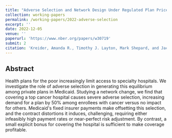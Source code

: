 ```yaml
---
title: "Adverse Selection and Network Design Under Regulated Plan Prices: Evidence From Medicaid"
collection: working-papers
permalink: /working-papers/2022-adverse-selection
excerpt: ''
date: 2022-12-05
venue: ''
paperurl: 'https://www.nber.org/papers/w30719'
submit: 2
citation: 'Kreider, Amanda R., Timothy J. Layton, Mark Shepard, and Jacob Wallace. 2022. &quot;Adverse Selection and Network Design Under Regulated Plan Prices: Evidence from Medicaid.&quot; NBER Working Paper No. 30719. https://www.nber.org/papers/w30719.'
---
```

## Abstract
Health plans for the poor increasingly limit access to specialty hospitals. We investigate the role of adverse selection in generating this equilibrium among private plans in Medicaid. Studying a network change, we find that covering a top cancer hospital causes severe adverse selection, increasing demand for a plan by 50% among enrollees with cancer versus no impact for others. Medicaid's fixed insurer payments make offsetting this selection, and the contract distortions it induces, challenging, requiring either infeasibly high payment rates or near-perfect risk adjustment. By contrast, a small explicit bonus for covering the hospital is sufficient to make coverage profitable.


